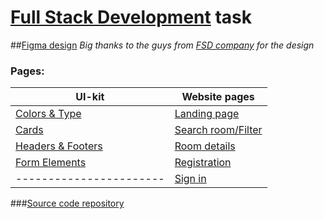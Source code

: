 # [Full Stack Development](https://www.fullstack-development.com/en) task
##[Figma design](https://www.figma.com/file/xorjGw6bbI9mK7fZAMebJu/FSD-frontend-education-program.-The-2nd-task-(Copy)?node-id=0%3A1)
*Big thanks to the guys from [FSD company](https://www.fullstack-development.com/en) for the design*
### Pages:
UI-kit | Website pages
------ | -------------
[Colors & Type](https://troalexis.github.io/pages/colors-type) | [Landing page](https://troalexis.github.io/pages/landing)
[Cards](https://troalexis.github.io/pages/cards) | [Search room/Filter](https://troalexis.github.io/pages/search-room)
[Headers & Footers](https://troalexis.github.io/pages/headers-footers) | [Room details](https://troalexis.github.io/pages/room-details)
[Form Elements](https://troalexis.github.io/pages/form-elements) | [Registration](https://troalexis.github.io/pages/registration)
-----------------------| [Sign in](https://troalexis.github.io/pages/sign-in)

###[Source code repository](https://github.com/TroAlexis/TroAlexis.github.io)
